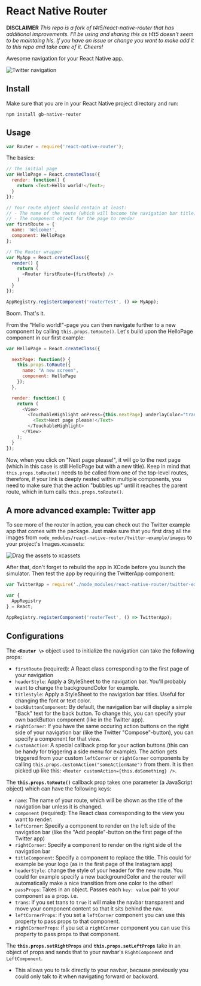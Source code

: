 React Native Router
===================

**DISCLAIMER** *This repo is a fork of t4t5/react-native-router that has additional improvements. I'll be using and sharing this as t4t5 doesn't seem to be maintaing his. If you have an issue or change you want to make add it to this repo and take care of it. Cheers!*

Awesome navigation for your React Native app.

![Twitter navigation](http://tristanedwards.me/u/react-native-router/native-router.gif)

Install
-------

Make sure that you are in your React Native project directory and run:

```npm install gb-native-router```

Usage
-----

```javascript
var Router = require('react-native-router');
```

The basics:
```javascript
// The initial page
var HelloPage = React.createClass({
  render: function() {
    return <Text>Hello world!</Text>;
  }
});

// Your route object should contain at least:
// - The name of the route (which will become the navigation bar title)
// - The component object for the page to render
var firstRoute = {
  name: 'Welcome!',
  component: HelloPage
};

// The Router wrapper
var MyApp = React.createClass({
  render() {
    return (
      <Router firstRoute={firstRoute} />
    )
  }
});

AppRegistry.registerComponent('routerTest', () => MyApp);
```

Boom. That's it.

From the "Hello world!"-page you can then navigate further to a new component by calling ```this.props.toRoute()```. Let's build upon the HelloPage component in our first example:

```javascript
var HelloPage = React.createClass({

  nextPage: function() {
    this.props.toRoute({
      name: "A new screen",
      component: HelloPage
    });
  },

  render: function() {
    return (
      <View>
        <TouchableHighlight onPress={this.nextPage} underlayColor="transparent">
          <Text>Next page please!</Text>
        </TouchableHighlight>
      </View>
    );
  }
});
```

Now, when you click on "Next page please!", it will go to the next page (which in this case is still HelloPage but with a new title). Keep in mind that ```this.props.toRoute()``` needs to be called from one of the top-level routes, therefore, if your link is deeply nested within multiple components, you need to make sure that the action "bubbles up" until it reaches the parent route, which in turn calls ```this.props.toRoute()```.


A more advanced example: Twitter app
------------------------------------

To see more of the router in action, you can check out the Twitter example app that comes with the package. Just make sure that you first drag all the images from ```node_modules/react-native-router/twitter-example/images``` to your project's Images.xcassets:

![Drag the assets to xcassets](http://tristanedwards.me/u/react-native-router/drag-assets.gif)

After that, don't forget to rebuild the app in XCode before you launch the simulator. Then test the app by requiring the TwitterApp component:

```javascript
var TwitterApp = require('./node_modules/react-native-router/twitter-example');

var {
  AppRegistry
} = React;

AppRegistry.registerComponent('routerTest', () => TwitterApp);
```

Configurations
--------------

The **`<Router \>`** object used to initialize the navigation can take the following props:
- `firstRoute` (required): A React class corresponding to the first page of your navigation
- `headerStyle`: Apply a StyleSheet to the navigation bar. You'll probably want to change the backgroundColor for example.
- `titleStyle`: Apply a StyleSheet to the navigation bar titles. Useful for changing the font or text color.
- `backButtonComponent`: By default, the navigation bar will display a simple "Back" text for the back button. To change this, you can specify your own backButton component (like in the Twitter app).
- `rightCorner`: If you have the same occuring action buttons on the right side of your navigation bar (like the Twitter "Compose"-button), you can specify a component for that view.
- `customAction`: A special callback prop for your action buttons (this can be handy for triggering a side menu for example). The action gets triggered from your custom `leftCorner` or `rightCorner` components by calling `this.props.customAction("someActionName")` from them. It is then picked up like this: `<Router customAction={this.doSomething} />`.

The **`this.props.toRoute()`** callback prop takes one parameter (a JavaScript object) which can have the following keys:
- `name`: The name of your route, which will be shown as the title of the navigation bar unless it is changed.
- `component` (required): The React class corresponding to the view you want to render.
- `leftCorner`: Specify a component to render on the left side of the navigation bar (like the "Add people"-button on the first page of the Twitter app)
- `rightCorner`: Specify a component to render on the right side of the navigation bar
- `titleComponent`: Specify a component to replace the title. This could for example be your logo (as in the first page of the Instagram app)
- `headerStyle`: change the style of your header for the new route. You could for example specify a new backgroundColor and the router will automatically make a nice transition from one color to the other!
- `passProps`: Takes in an object. Passes each `key: value` pair to your component as a prop. i.e. <Component key={value} />
- `trans`: if you set trans to `true` it will make the navbar transparent and move your component content so that it sits behind the nav.
- `leftCornerProps`: if you set a `leftCorner` component you can use this property to pass props to that component.
- `rightCornerProps`: if you set a `rightCorner` component you can use this property to pass props to that component.

The **`this.props.setRightProps`** and **`this.props.setLeftProps`** take in an object of props and sends that to your navbar's `RightComponent` and `LeftComponent`.
- This allows you to talk directly to your navbar, because previously you could only talk to it when navigating forward or backward.
